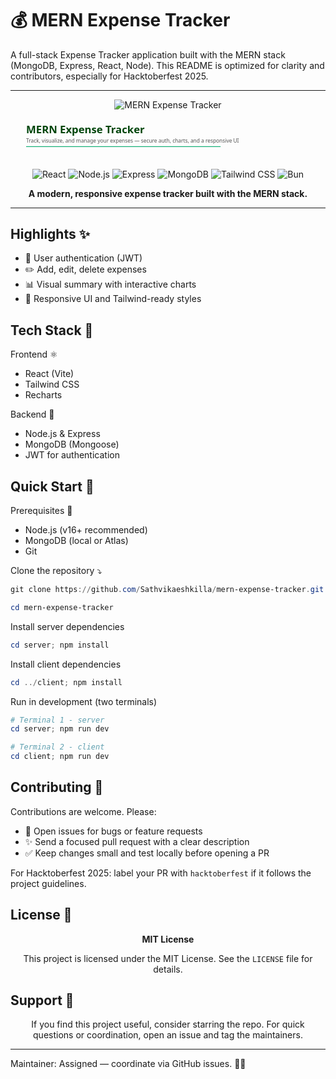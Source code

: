 <!--
  MERN Expense Tracker - README
  Polished for Hacktoberfest 2025: banner, badges, lightweight SVG tagline, concise sections.
-->

# 💰 MERN Expense Tracker

A full-stack Expense Tracker application built with the MERN stack (MongoDB, Express, React, Node). This README is optimized for clarity and contributors, especially for Hacktoberfest 2025.

---

<div align="center">
  <!-- Green banner -->
  <img src="https://img.shields.io/badge/MERN-Expense%20Tracker-%2300a86b?style=for-the-badge&logo=appveyor" alt="MERN Expense Tracker" />

  <!-- Polished SVG header + subtitle -->
  <p>
    <img alt="hero" src="data:image/svg+xml;utf8,<svg xmlns='http://www.w3.org/2000/svg' width='760' height='110' viewBox='0 0 760 110'><style>.h{font:800 28px/1.1 system-ui,Segoe UI,Roboto,Arial;fill:%2300450b}.s{font:400 14px/1.3 system-ui,Segoe UI,Roboto,Arial;fill:%23555}</style><rect width='100%' height='100%' fill='transparent' /><text x='0' y='38' class='h'>MERN Expense Tracker</text><text x='0' y='64' class='s'>Track, visualize, and manage your expenses — secure auth, charts, and a responsive UI</text><line x1='0' y1='74' x2='520' y2='74' stroke='%2300a86b' stroke-width='2' opacity='0.9' stroke-linecap='round' /></svg>" style='max-width:760px; width:90%; height:auto;' />
  </p>

  <!-- Tech badges -->
  <p>
    <img src="https://img.shields.io/badge/React-20232A?style=flat&logo=react&logoColor=61DAFB" alt="React" />
    <img src="https://img.shields.io/badge/Node.js-339933?style=flat&logo=node.js&logoColor=white" alt="Node.js" />
    <img src="https://img.shields.io/badge/Express-000000?style=flat&logo=express&logoColor=white" alt="Express" />
    <img src="https://img.shields.io/badge/MongoDB-47A248?style=flat&logo=mongodb&logoColor=white" alt="MongoDB" />
    <img src="https://img.shields.io/badge/Tailwind-CB3837?style=flat&logo=tailwindcss&logoColor=white" alt="Tailwind CSS" />
    <img src="https://img.shields.io/badge/Bun-000000?style=flat&logo=bun&logoColor=white" alt="Bun" />
  </p>

  <p><strong>A modern, responsive expense tracker built with the MERN stack.</strong></p>
</div>

---


## Highlights ✨

- 🔐 User authentication (JWT)
- ✏️ Add, edit, delete expenses
- 📊 Visual summary with interactive charts
- 📱 Responsive UI and Tailwind-ready styles

## Tech Stack 🧰

Frontend ⚛️

- React (Vite)
- Tailwind CSS
- Recharts

Backend 🧩

- Node.js & Express
- MongoDB (Mongoose)
- JWT for authentication

## Quick Start 🚀

Prerequisites 🧾

- Node.js (v16+ recommended)
- MongoDB (local or Atlas)
- Git

Clone the repository ⤵️

```powershell
git clone https://github.com/Sathvikaeshkilla/mern-expense-tracker.git
```
```powershell
cd mern-expense-tracker
```

Install server dependencies

```powershell
cd server; npm install
```

Install client dependencies

```powershell
cd ../client; npm install
```

Run in development (two terminals)

```powershell
# Terminal 1 - server
cd server; npm run dev

# Terminal 2 - client
cd client; npm run dev
```

## Contributing 🤝

Contributions are welcome. Please:

- 🐛 Open issues for bugs or feature requests
- ✨ Send a focused pull request with a clear description
- ✅ Keep changes small and test locally before opening a PR

For Hacktoberfest 2025: label your PR with `hacktoberfest` if it follows the project guidelines.

## License 📄

<div align="center">
  <strong>MIT License</strong>

  <p>This project is licensed under the MIT License. See the <code>LICENSE</code> file for details.</p>
</div>

## Support 💬

<div align="center">
  <p>If you find this project useful, consider starring the repo. For quick questions or coordination, open an issue and tag the maintainers.</p>
</div>

---

Maintainer: Assigned — coordinate via GitHub issues. 🧑‍🔧






